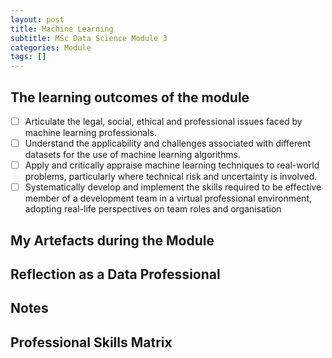 ```yaml
---
layout: post
title: Machine Learning
subtitle: MSc Data Science Module 3
categories: Module
tags: []
---
```


## The learning outcomes of the module
- [ ] Articulate the legal, social, ethical and professional issues faced by machine learning professionals.
- [ ] Understand the applicability and challenges associated with different datasets for the use of machine learning algorithms.
- [ ] Apply and critically appraise machine learning techniques to real-world problems, particularly where technical risk and uncertainty is involved.
- [ ] Systematically develop and implement the skills required to be effective member of a development team in a virtual professional environment, adopting real-life perspectives on team roles and organisation

## My Artefacts during the Module 

## Reflection as a Data Professional 

## Notes 

## Professional Skills Matrix 
